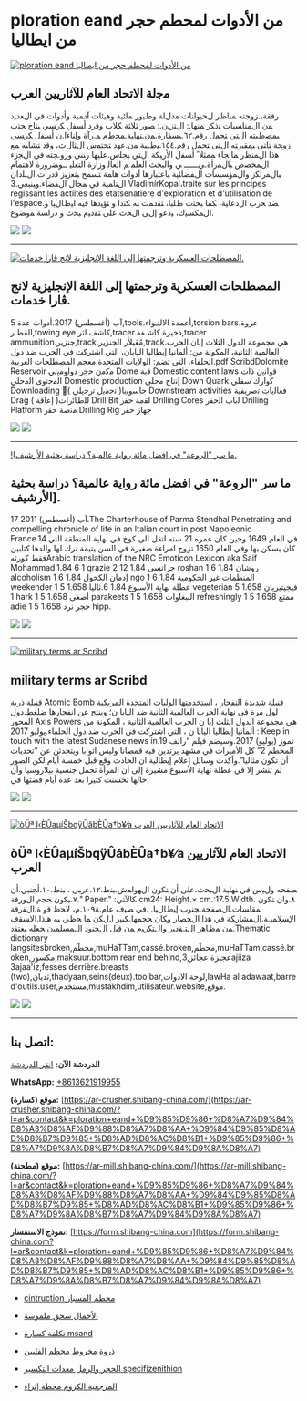 # ploration eand من الأدوات لمحطم حجر من ايطاليا

<a href="https://swt.shibang-china.com/?l=ar&img&k=ploration+eand+%D9%85%D9%86+%D8%A7%D9%84%D8%A3%D8%AF%D9%88%D8%A7%D8%AA+%D9%84%D9%85%D8%AD%D8%B7%D9%85+%D8%AD%D8%AC%D8%B1+%D9%85%D9%86+%D8%A7%D9%8A%D8%B7%D8%A7%D9%84%D9%8A%D8%A7" target="_blank">![ploration eand من الأدوات لمحطم حجر من ايطاليا](http://static.shibang-china.com/all-800x300/850.jpg)</a>

## ﻣﺟﻟﺔ الاتحاد العام للآثاريين العرب
ﺭﻓﻘﺔﺒ.ﺯﻭﺠﺘﻪ ﻤﻨﺎﻅﺭ ﻝﺤﻴﻭﺍﻨﺎﺕ ﻤﺩﻝﻠﺔ ﻭﻁﻴﻭﺭ ﻤﺎﺌﻴﺔ ﻭﻫﻴﺌﺎﺕ ﺁﺩﻤﻴﺔ ﻭﺃﺩﻭﺍﺕ ﻓﻲ ﺍﻝﻌﺩﻴﺩ ﻤﻥ.ﺍﻝﻤﻨﺎﺴﺒﺎﺕ ﻨﺫﻜﺭ ﻤﻨﻬﺎ.: ﺍﻝﺘﺯﻴﻥ.: ﺼﻭﺭ ﺜﻼﺜﺔ ﻜﻼﺏ ﻭﻗﺭﺩ ﺃﺴﻔل ﻜﺭﺴﻲ ﺒﺘﺎﺡ ﺤﺘﺏ ﺒﻤﺼﻁﺒﺘﻪ ﺍﻝﺘﻲ ﺘﺤﻤل ﺭﻗﻡ.٦٢.ﺒﺴﻘﺎﺭﺓ.ﻤﻥ.ﻨﻬﺎﻴﺔ.ﻤﺤﻁﻡ ﻤ.ﺭﺁﺓ ﻭﺇﻨﺎﺀﺍ.ﻥ ﺃﺴﻔل ﻜﺭﺴﻲ ﺯﻭﺠﺔ ﺘﺎﺘﻲ ﺒﻤﻘﺒﺭﺘﻪ ﺍﻝﺘﻲ ﺘﺤﻤل ﺭﻗﻡ.١٥٤.ﺒﻁﻴﺒﺔ ﻤﻥ.ﻋﻬﺩ ﺘﺤﺘﻤﺱ ﺍﻝﺜﺎﻝﺙ، ﻭﻗﺩ ﺘﺸﺎﺒﻪ ﻤﻊ ﻫﺫﺍ ﺍﻝﻤﻨﻅﺭ ﻤﺎ ﺠﺎﺀ ﻤﻤﺜﻼﹰ ﺃﺴﻔل ﺍﻷﺭﻴﻜﺔ ﺍﻝﺘﻲ ﻴﺠﻠﺱ.ﻋﻠﻴﻬﺎ ﺭﻨﻨﻲ ﻭﺯﻭ.ﺠﺘﻪ ﻓﻲ ﺍﻝﺠﺯﺀ ﺍﻝﻤﺨﺼﺹ ﺒﺎﻝﻤﺭﺃﺓ.ﻲــــــ ﻲ واﻟﺒﺤﺚ اﻟﻌﻠﻤ ﻢ اﻟﻌﺎﻟ وزارة اﻟﺘﻌﻠﻴ ــوﻀرورة ﻻﻫﺘﻤﺎم ﺒﺎﻝﻤراﻜز واﻝﻤؤﺴﺴﺎت اﻝﻔﻀﺎﺌﻴﺔ ﺒﺎﻋﺘﺒﺎرﻫﺎ أدوات ﻫﺎﻤﺔ ﺘﺴﻤﺢ ﺒﺘﻌزﻴز ﻗدرات.اﻝﺒﻠدان اﻝﻨﺎﻤﻴﺔ ﻓﻲ ﻤﺠﺎل اﻝﻔﻀﺎء.وﻴﻨﺒﻐﻲ.3 VladimírKopal،traite sur les principes regissant les actiites des etatsenatiere d&#39;exploration et d&#39;utilisation de l&#39;espace.ﻀد ﺤرب اﻝدﻋﺎﻴﺔ، ﻜﻤﺎ ﺒﺤﺜت طﻠﺒﺎ، ﺘﻘدﻤت ﺒﻪ ﻜﻨدا و ﺘؤﻴدﻫﺎ ﻓﻴﻪ اﻴطﺎﻝﻴﺎ و اﻝﻤﻜﺴﻴك، ﻴدﻋو إﻝﻰ اﻝﺤث.ﻋﻠﻰ ﺘﻘدﻴم ﺒﺤث و دراﺴﺔ ﻤوﻀوع.


<a href="https://whatsapp.shibangsoft.com/WhatsApp.php" target="_blank" title="WhatsApp">![](http://static.shibang-china.com/icon/whatsapp.png)</a> <a href="https://swt.shibang-china.com/?l=ar&icon&k=ploration+eand+%D9%85%D9%86+%D8%A7%D9%84%D8%A3%D8%AF%D9%88%D8%A7%D8%AA+%D9%84%D9%85%D8%AD%D8%B7%D9%85+%D8%AD%D8%AC%D8%B1+%D9%85%D9%86+%D8%A7%D9%8A%D8%B7%D8%A7%D9%84%D9%8A%D8%A7" target="_blank">![](http://static.shibang-china.com/icon/chat-ar.png)</a>

---

<a href="https://swt.shibang-china.com/?l=ar&img&k=ploration+eand+%D9%85%D9%86+%D8%A7%D9%84%D8%A3%D8%AF%D9%88%D8%A7%D8%AA+%D9%84%D9%85%D8%AD%D8%B7%D9%85+%D8%AD%D8%AC%D8%B1+%D9%85%D9%86+%D8%A7%D9%8A%D8%B7%D8%A7%D9%84%D9%8A%D8%A7" target="_blank">![المصطلحات العسكرية وترجمتها إلى اللغة الإنجليزية لانج ڤارا خدمات.](http://static.shibang-china.com/all-800x300/880.jpg)</a>

## المصطلحات العسكرية وترجمتها إلى اللغة الإنجليزية لانج ڤارا خدمات.
5 آب (أغسطس) 2017.أدوات عدة,tools.أعمدة الالتـواء,torsion bars.عروة القطـر,towing eye.كاشف اثر,tracer.ذخيرة كاشـفة,tracer ammunition.جنزير,track.مُعَيلأر الجنزير,track.هي مجموعة الدول الثلاث إبان الحرب العالمية الثانية، المكونة من: ألمانيا إيطاليا اليابان، التي اشتركت في الحرب ضد دول الحلفاء، التي تضم: الولايات المتحدة.معجم المصطلحات العربية.pdf ScribdDolomite Reservoir ﻣﻛﻣن ﺣﺟر دوﻟوﻣﻳﺗﻲ Dome ﻗﺑﺔ Domestic content laws ﻗواﻧﻳن ذات اﻟﻣﺣﺗوى اﻟﻣﺣﻠﻲ Domestic production إﻧﺗﺎج ﻣﺣﻠﻲ Down Quark ﻛوارك ﺳﻔﻠﻲ Downloading (ً ﺗﺣﻣﻳﻝ ﺗرﺣﻳﻠﻲ )ﺣﺎﺳوﺑﻳﺎ Downstream activities ﻓﻌﺎﻟﻳﺎت ﺗﺻرﻳﻔﻳﺔ Drag ( إﻋﺎﻗﺔ )ﻟﻠطﺎﺋرات Drill Bit ﻟﻘﻣﺔ ﺣﻔر Drilling Cores ﻟﺑﺎب اﻟﺣﻔر Drilling Platform ﻣﻧﺻﺔ ﺣﻔر Drilling Rig ﺟﻬﺎز ﺣﻔر


<a href="https://whatsapp.shibangsoft.com/WhatsApp.php" target="_blank" title="WhatsApp">![](http://static.shibang-china.com/icon/whatsapp.png)</a> <a href="https://swt.shibang-china.com/?l=ar&icon&k=ploration+eand+%D9%85%D9%86+%D8%A7%D9%84%D8%A3%D8%AF%D9%88%D8%A7%D8%AA+%D9%84%D9%85%D8%AD%D8%B7%D9%85+%D8%AD%D8%AC%D8%B1+%D9%85%D9%86+%D8%A7%D9%8A%D8%B7%D8%A7%D9%84%D9%8A%D8%A7" target="_blank">![](http://static.shibang-china.com/icon/chat-ar.png)</a>

---

<a href="https://swt.shibang-china.com/?l=ar&img&k=ploration+eand+%D9%85%D9%86+%D8%A7%D9%84%D8%A3%D8%AF%D9%88%D8%A7%D8%AA+%D9%84%D9%85%D8%AD%D8%B7%D9%85+%D8%AD%D8%AC%D8%B1+%D9%85%D9%86+%D8%A7%D9%8A%D8%B7%D8%A7%D9%84%D9%8A%D8%A7" target="_blank">![ما سر &quot;الروعة&quot; في افضل مائة رواية عالمية؟ دراسة بحثية [الأرشيف.](http://static.shibang-china.com/all-800x300/277.jpg)</a>

## ما سر &quot;الروعة&quot; في افضل مائة رواية عالمية؟ دراسة بحثية [الأرشيف.
17 آب (أغسطس) 2011.The Charterhouse of Parma Stendhal Penetrating and compelling chronicle of life in an Italian court in post Napoleonic France.14.في العام 1649 وحين كان عمره 21 سنه اتقل الى كوخ في نهاية المنطقة التي كان يسكن بها وفي العام 1650 تزوج امراءة صغيرة في السن يتيمة ترك لها والدها كتابين فقط كورثهArabic translation of the NRC Emoticon Lexicon aka Saif Mohammad.1.84 6 1 grazie جراتسي 1.84 12 2 roshan روشان 1.84 6 1 alcoholism إدمان الكحول 1.84 6 1 ngo المنظمات غير الحكومية 1.84 6 1 weekender عطلة نهاية الأسبوع 1.84 6.ثاليا 1.658 5 1 vegeterian فيجيتيريان 1.658 5 1 hark أصغى 1.658 5 1 parakeets الببغاوات 1.658 5 1 refreshingly ممتع 1.658 5 1 adie حجر نرد 1.658 5 1 hipp.


<a href="https://whatsapp.shibangsoft.com/WhatsApp.php" target="_blank" title="WhatsApp">![](http://static.shibang-china.com/icon/whatsapp.png)</a> <a href="https://swt.shibang-china.com/?l=ar&icon&k=ploration+eand+%D9%85%D9%86+%D8%A7%D9%84%D8%A3%D8%AF%D9%88%D8%A7%D8%AA+%D9%84%D9%85%D8%AD%D8%B7%D9%85+%D8%AD%D8%AC%D8%B1+%D9%85%D9%86+%D8%A7%D9%8A%D8%B7%D8%A7%D9%84%D9%8A%D8%A7" target="_blank">![](http://static.shibang-china.com/icon/chat-ar.png)</a>

---

<a href="https://swt.shibang-china.com/?l=ar&img&k=ploration+eand+%D9%85%D9%86+%D8%A7%D9%84%D8%A3%D8%AF%D9%88%D8%A7%D8%AA+%D9%84%D9%85%D8%AD%D8%B7%D9%85+%D8%AD%D8%AC%D8%B1+%D9%85%D9%86+%D8%A7%D9%8A%D8%B7%D8%A7%D9%84%D9%8A%D8%A7" target="_blank">![military terms ar Scribd](http://static.shibang-china.com/all-800x300/1351.jpg)</a>

## military terms ar Scribd
قنبلة ذرية Atomic Bomb قنبلة شديدة النفجار ، استخدمتها الوليات المتحدة المريكية لول مرة في نهاية الحرب العالمية الثانية ضد اليابا ن؛ وينتج عن انفجارها ضلغط.دول المحور Axis Powers هي مجموعة الدول الثلث إبا ن الحرب العالمية الثانية ، المكونة من : ألمانيا إيطاليا اليابا ن ، التي اشتركت في الحرب ضد دول الحلفاء‪‬.يوليو 2017 Keep in touch with the latest Sudanese news in.19 تموز (يوليو) 2017.وسيضم فيلم “رالف المحطم 2” كل الأميرات في مشهد يرتدين فيه قمصانا وليس اثوابا ويتحدثن عن “تحديات أن تكون مثاليا”.وأكدت وسائل إعلام إيطالية ان الحادث وقع قبل خمسة أيام لكن الصور لم تنشر إلا في عطلة نهاية الأسبوع مشيرة إلى أن المرأة تحمل جنسية بيلاروسيا وأن حالها تحسنت كثيرا بعد عدة أيام قضتها في.


<a href="https://whatsapp.shibangsoft.com/WhatsApp.php" target="_blank" title="WhatsApp">![](http://static.shibang-china.com/icon/whatsapp.png)</a> <a href="https://swt.shibang-china.com/?l=ar&icon&k=ploration+eand+%D9%85%D9%86+%D8%A7%D9%84%D8%A3%D8%AF%D9%88%D8%A7%D8%AA+%D9%84%D9%85%D8%AD%D8%B7%D9%85+%D8%AD%D8%AC%D8%B1+%D9%85%D9%86+%D8%A7%D9%8A%D8%B7%D8%A7%D9%84%D9%8A%D8%A7" target="_blank">![](http://static.shibang-china.com/icon/chat-ar.png)</a>

---

<a href="https://swt.shibang-china.com/?l=ar&img&k=ploration+eand+%D9%85%D9%86+%D8%A7%D9%84%D8%A3%D8%AF%D9%88%D8%A7%D8%AA+%D9%84%D9%85%D8%AD%D8%B7%D9%85+%D8%AD%D8%AC%D8%B1+%D9%85%D9%86+%D8%A7%D9%8A%D8%B7%D8%A7%D9%84%D9%8A%D8%A7" target="_blank">![òÜª l‹ÈÛaµíŠbqÿÛâbÈÛa†b¥⁄a الاتحاد العام للآثاريين العرب](http://static.shibang-china.com/all-800x300/475.jpg)</a>

## òÜª l‹ÈÛaµíŠbqÿÛâbÈÛa†b¥⁄a الاتحاد العام للآثاريين العرب
ﺼﻔﺤﻪ ﻭﻝﻴﺱ ﻓﻲ ﻨﻬﺎﻴﺔ ﺍﻝﺒﺤﺙ.ﻋﻠﻰ ﺃﻥ ﺘﻜﻭﻥ ﺍﻝﻬﻭﺍﻤﺵ.ﺒﻨﻁ.١٢.ﻋﺭﺒﻰ ، ﺒﻨﻁ.١٠.ﺃﺠﻨﺒﻲ.ﺃﻥ ٧.ﻴﻜﻭﻥ ﺤﺠﻡ ﺍﻝﻭﺭﻗﺔ.&quot; Paper.&quot; :ﻜﺎﻵﺘﻲ cm24: Height.× cm.:17.5.Width. ٨.ﻭﺍﻥ ﺘﻜﻭﻥ ﻤﻘﺎﺴﺎﺕ.ﺍﻝﺼﻔﺤﺔ.ﺠﻨﻭﺏ ﺇﻴﻁﺎﻝﻴﺎ. .ﻓﻲ ﺼﻴﻑ ﻋﺎﻡ.١٠٩٨.ﻡ، ﻻﺤﻅ ﻗﻭ ﺓ.ﺍﻝﻔﺭﻗﺔ ﺍﻹﺴﻼﻤﻴ.ﺔ.ﺍﻝﻤﺸﺎﺭﻜﺔ ﻓﻲ ﻫﺫﺍ ﺍﻝﺤﺼﺎﺭ ﻭﻜﺎﻥ ﺤﺠﻤﻬﺎ.ﻜﺒﻴﺭ ﺍ.ﻝﻜﻥ ﻤﺎ ﺤﻅﻲ ﺒﻪ ﻫـﺫﺍ.ﺍﻻﺴﻘﻑ ﻤﻥ ﻤﻅﺎﻫﺭ ﺍﻝﺘ.ﻘﺩﻴﺭ ﻭﺍﻝﺘﻜﺭﻴﻡ ﻤﻥ ﻗﺒل ﺍﻝﺠﻨﻭﺩ ﺍﻝﻤﺴﻠﻤﻴﻥ ﺠﻌﻠﻪ ﻴﻌﺘﻘﺩ.Thematic dictionary langsitesbroken,محطّم,muHaTTam,cassé.broken,محطّم,muHaTTam,cassé.broken,مكسور,maksuur.bottom rear end behind,عجيزة عجائز,3ajiiza 3ajaa&#39;iz,fesses derrière.breasts (two),ثديان,thadyaan,seins(deux).toolbar,لوحة الادوات,lawHa al adawaat,barre d&#39;outils.user,مستخدم,mustakhdim,utilisateur.website,موقع.


<a href="https://whatsapp.shibangsoft.com/WhatsApp.php" target="_blank" title="WhatsApp">![](http://static.shibang-china.com/icon/whatsapp.png)</a> <a href="https://swt.shibang-china.com/?l=ar&icon&k=ploration+eand+%D9%85%D9%86+%D8%A7%D9%84%D8%A3%D8%AF%D9%88%D8%A7%D8%AA+%D9%84%D9%85%D8%AD%D8%B7%D9%85+%D8%AD%D8%AC%D8%B1+%D9%85%D9%86+%D8%A7%D9%8A%D8%B7%D8%A7%D9%84%D9%8A%D8%A7" target="_blank">![](http://static.shibang-china.com/icon/chat-ar.png)</a>

---
## اتصل بنا:

**الدردشة الآن:** [انقر للدردشة](https://swt.shibang-china.com?l=ar&contact&k=ploration+eand+%D9%85%D9%86+%D8%A7%D9%84%D8%A3%D8%AF%D9%88%D8%A7%D8%AA+%D9%84%D9%85%D8%AD%D8%B7%D9%85+%D8%AD%D8%AC%D8%B1+%D9%85%D9%86+%D8%A7%D9%8A%D8%B7%D8%A7%D9%84%D9%8A%D8%A7)

**WhatsApp:**  [+8613621919955](https://whatsapp.shibangsoft.com/WhatsApp.php)

**موقع (كسارة):** [https://ar-crusher.shibang-china.com/](https://ar-crusher.shibang-china.com/?l=ar&contact&k=ploration+eand+%D9%85%D9%86+%D8%A7%D9%84%D8%A3%D8%AF%D9%88%D8%A7%D8%AA+%D9%84%D9%85%D8%AD%D8%B7%D9%85+%D8%AD%D8%AC%D8%B1+%D9%85%D9%86+%D8%A7%D9%8A%D8%B7%D8%A7%D9%84%D9%8A%D8%A7)

**موقع (مطحنة):** [https://ar-mill.shibang-china.com/](https://ar-mill.shibang-china.com/?l=ar&contact&k=ploration+eand+%D9%85%D9%86+%D8%A7%D9%84%D8%A3%D8%AF%D9%88%D8%A7%D8%AA+%D9%84%D9%85%D8%AD%D8%B7%D9%85+%D8%AD%D8%AC%D8%B1+%D9%85%D9%86+%D8%A7%D9%8A%D8%B7%D8%A7%D9%84%D9%8A%D8%A7)

**نموذج الاستفسار:** [https://form.shibang-china.com](https://form.shibang-china.com?l=ar&contact&k=ploration+eand+%D9%85%D9%86+%D8%A7%D9%84%D8%A3%D8%AF%D9%88%D8%A7%D8%AA+%D9%84%D9%85%D8%AD%D8%B7%D9%85+%D8%AD%D8%AC%D8%B1+%D9%85%D9%86+%D8%A7%D9%8A%D8%B7%D8%A7%D9%84%D9%8A%D8%A7)

* [cintruction محطم المسبار](../29/cintruction%20%D9%85%D8%AD%D8%B7%D9%85%20%D8%A7%D9%84%D9%85%D8%B3%D8%A8%D8%A7%D8%B1.md)

* [الأحمال سحق ملموسة](../26/%D8%A7%D9%84%D8%A3%D8%AD%D9%85%D8%A7%D9%84%20%D8%B3%D8%AD%D9%82%20%D9%85%D9%84%D9%85%D9%88%D8%B3%D8%A9.md)

* [تكلفة كسارة msand](../26/%D8%AA%D9%83%D9%84%D9%81%D8%A9%20%D9%83%D8%B3%D8%A7%D8%B1%D8%A9%20msand.md)

* [ذروة مخروط محطم الفلبين](../29/%D8%B0%D8%B1%D9%88%D8%A9%20%D9%85%D8%AE%D8%B1%D9%88%D8%B7%20%D9%85%D8%AD%D8%B7%D9%85%20%D8%A7%D9%84%D9%81%D9%84%D8%A8%D9%8A%D9%86.md)

* [الحجر والرمل معدات التكسير specifizenithion](../30/%D8%A7%D9%84%D8%AD%D8%AC%D8%B1%20%D9%88%D8%A7%D9%84%D8%B1%D9%85%D9%84%20%D9%85%D8%B9%D8%AF%D8%A7%D8%AA%20%D8%A7%D9%84%D8%AA%D9%83%D8%B3%D9%8A%D8%B1%20specifizenithion.md)

* [المرجعية الكروم محطة إثراء](../26/%D8%A7%D9%84%D9%85%D8%B1%D8%AC%D8%B9%D9%8A%D8%A9%20%D8%A7%D9%84%D9%83%D8%B1%D9%88%D9%85%20%D9%85%D8%AD%D8%B7%D8%A9%20%D8%A5%D8%AB%D8%B1%D8%A7%D8%A1.md)